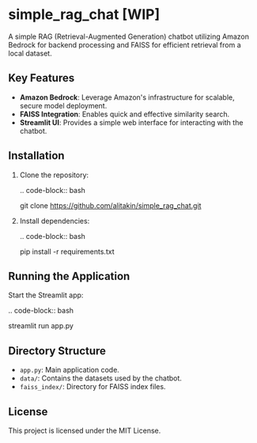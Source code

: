 
simple_rag_chat [WIP]
===============

A simple RAG (Retrieval-Augmented Generation) chatbot utilizing Amazon Bedrock for backend processing and FAISS for efficient retrieval from a local dataset.

Key Features
------------

- **Amazon Bedrock**: Leverage Amazon's infrastructure for scalable, secure model deployment.
- **FAISS Integration**: Enables quick and effective similarity search.
- **Streamlit UI**: Provides a simple web interface for interacting with the chatbot.

Installation
------------

1. Clone the repository:

   .. code-block:: bash

      git clone https://github.com/alitakin/simple_rag_chat.git

2. Install dependencies:

   .. code-block:: bash

      pip install -r requirements.txt

Running the Application
-----------------------

Start the Streamlit app:

.. code-block:: bash

   streamlit run app.py

Directory Structure
-------------------

- ``app.py``: Main application code.
- ``data/``: Contains the datasets used by the chatbot.
- ``faiss_index/``: Directory for FAISS index files.



License
-------

This project is licensed under the MIT License.
